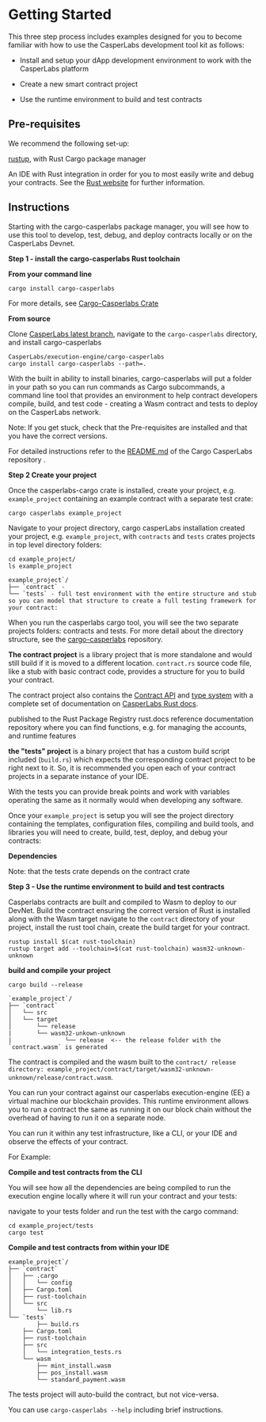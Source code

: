 # Getting Started

This three step process includes examples designed for you to become familiar with how to use the CasperLabs development tool kit as follows:

- Install and setup your dApp development environment to work with the CasperLabs platform

- Create a new smart contract project

- Use the runtime environment to build and test contracts

## Pre-requisites

We recommend the following set-up:

[rustup](https://rustup.rs/), with Rust Cargo package manager

An IDE with Rust integration in order for you to most easily write and debug your contracts. See the [Rust website](https://www.rust-lang.org/tools) for further information.

## Instructions

Starting with the cargo-casperlabs package manager, you will see how to use this tool to develop, test, debug, and deploy contracts locally or on the CasperLabs Devnet.

**Step 1 - install the cargo-casperlabs Rust toolchain**

**From your command line**

`cargo install cargo-casperlabs`

For more details, see [Cargo-Casperlabs Crate](https://crates.io/crates/cargo-casperlabs)

**From source**

Clone [CasperLabs latest branch](https://github.com/CasperLabs/CasperLabs/tree/v0.14.0), navigate to the  `cargo-casperlabs` directory, and install cargo-casperlabs 

```shell
CasperLabs/execution-engine/cargo-casperlabs
cargo install cargo-casperlabs --path=.
```

With the built in ability to install binaries, cargo-casperlabs  will put a folder in your path so you can run commands as Cargo subcommands,  a command line tool that provides an environment to help contract developers compile, build, and test code - creating a Wasm contract and tests to deploy on the CasperLabs network. 

Note: If you get stuck, check that the Pre-requisites are installed and that you have the correct versions.

For detailed instructions refer to the [README.md](https://github.com/CasperLabs/CasperLabs/tree/v0.14.0/execution-engine/cargo-casperlabs#usage) of the Cargo CasperLabs repository . 

**Step 2 Create your project** 

Once the casperlabs-cargo crate is installed, create your project, e.g. `example_project` containing an example contract with a separate test crate:

```none
cargo casperlabs example_project
```

Navigate to your project directory, cargo casperLabs installation created your project,  e.g. `example_project`, with  `contracts` and `tests` crates projects in top level directory folders:

```shell
cd example_project/
ls example_project
```

```shell
example_project`/
├── `contract` - 
└── `tests` - full test environment with the entire structure and stub so you can model that structure to create a full testing framework for your contract: 
```

When you run the casperlabs cargo tool, you will see the two separate projects folders: contracts and tests.  For more detail about the directory structure, see the [cargo-casperlabs](https://github.com/CasperLabs/CasperLabs/tree/master/execution-engine/cargo-casperlabs#usage) repository.

**The contract project** is a library project that is more standalone and would still build if it is moved to a different location.  `contract.rs` source code file,  like a stub with basic contract code, provides a structure for you to build your contract.

The contract project also contains the [Contract API](https://docs.rs/casperlabs-contract/0.2.0/casperlabs_contract/) and [type system](https://docs.rs/casperlabs-contract/0.2.0/casperlabs_contract/) with a complete set of documentation on [CasperLabs Rust docs](https://docs.rs/releases/search?query=casperlabs).

published to the Rust Package Registry rust.docs reference documentation repository where you can find functions, e.g.  for managing the accounts, and runtime features

**the "tests" project** is a binary project that has a custom build script included (`build.rs`) which expects the corresponding contract project to be right next to it. So, it is recommended you open each of your contract projects in a separate instance of your IDE.  

With the tests you can provide break points and work with variables operating the same as it normally would when developing any software. 

Once your  `example_project` is setup you will see the project directory containing the templates, configuration files, compiling and build tools, and libraries you will need to create, build, test, deploy, and debug your contracts: 

**Dependencies**

Note: that the tests crate depends on the contract crate

**Step 3 - Use the runtime environment to build and test contracts**

Casperlabs contracts are built and compiled to Wasm to deploy to our DevNet. Build the contract ensuring the correct version of Rust is installed along with the Wasm target navigate to the `contract` directory of your project,  install the rust tool chain, create the build target for your contract. 

```
rustup install $(cat rust-toolchain)
rustup target add --toolchain=$(cat rust-toolchain) wasm32-unknown-unknown
```

**build and compile your project**

`cargo build --release`

```shell
`example_project`/
├── `contract`
│   └── src
│   └── target
│		└── release
|		└── wasm32-unkown-unknown
|				└── release  <-- the release folder with the `contract.wasm` is generated
```

The contract is compiled and the wasm built to the `contract/ release directory: example_project/contract/target/wasm32-unknown-unknown/release/contract.wasm`.

You can run your contract against our casperlabs execution-engine (EE) a virtual machine our blockchain provides. This runtime environment  allows you to run a contract the same as running it on our block chain without the overhead of having to run it on a separate node.

You can run it within any test infrastructure, like a CLI, or your IDE and observe the effects of your contract.  

For Example: 

**Compile and test contracts from the CLI**

You will see how all the dependencies are being compiled to run the execution engine locally where it will run your contract and your tests:

navigate to your tests folder and run the test with the cargo command:

```shell
cd example_project/tests
cargo test
```

**Compile and test contracts from within your IDE**

```shell
example_project`/
├── `contract`
│   ├── .cargo
│   │   └── config
│   ├── Cargo.toml
│   ├── rust-toolchain
│   └── src
│       └── lib.rs
└── `tests`
		├── build.rs
    ├── Cargo.toml
    ├── rust-toolchain
    ├── src
    │   └── integration_tests.rs
    └── wasm
        ├── mint_install.wasm
        ├── pos_install.wasm
        └── standard_payment.wasm
```

The tests project will auto-build the contract, but not vice-versa.

You can use `cargo-casperlabs --help` including brief instructions.